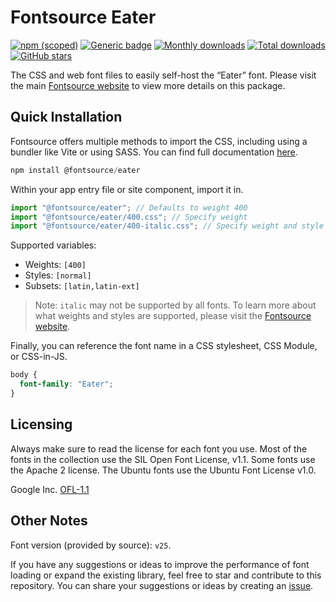 # Fontsource Eater

[![npm (scoped)](https://img.shields.io/npm/v/@fontsource/eater?color=brightgreen)](https://www.npmjs.com/package/@fontsource/eater) [![Generic badge](https://img.shields.io/badge/fontsource-passing-brightgreen)](https://github.com/fontsource/fontsource) [![Monthly downloads](https://badgen.net/npm/dm/@fontsource/eater)](https://github.com/fontsource/fontsource) [![Total downloads](https://badgen.net/npm/dt/@fontsource/eater)](https://github.com/fontsource/fontsource) [![GitHub stars](https://img.shields.io/github/stars/fontsource/fontsource.svg?style=social&label=Star)](https://github.com/fontsource/fontsource/stargazers)

The CSS and web font files to easily self-host the “Eater” font. Please visit the main [Fontsource website](https://fontsource.org/fonts/eater) to view more details on this package.

## Quick Installation

Fontsource offers multiple methods to import the CSS, including using a bundler like Vite or using SASS. You can find full documentation [here](https://fontsource.org/docs/getting-started/introduction).

```javascript
npm install @fontsource/eater
```

Within your app entry file or site component, import it in.

```javascript
import "@fontsource/eater"; // Defaults to weight 400
import "@fontsource/eater/400.css"; // Specify weight
import "@fontsource/eater/400-italic.css"; // Specify weight and style
```

Supported variables:
- Weights: `[400]`
- Styles: `[normal]`
- Subsets: `[latin,latin-ext]`

> Note: `italic` may not be supported by all fonts. To learn more about what weights and styles are supported, please visit the [Fontsource website](https://fontsource.org/fonts/eater).

Finally, you can reference the font name in a CSS stylesheet, CSS Module, or CSS-in-JS.

```css
body {
  font-family: "Eater";
}
```

## Licensing
Always make sure to read the license for each font you use. Most of the fonts in the collection use the SIL Open Font License, v1.1. Some fonts use the Apache 2 license. The Ubuntu fonts use the Ubuntu Font License v1.0.

Google Inc.
[OFL-1.1](http://scripts.sil.org/OFL)

## Other Notes
Font version (provided by source): `v25`.

If you have any suggestions or ideas to improve the performance of font loading or expand the existing library, feel free to star and contribute to this repository. You can share your suggestions or ideas by creating an [issue](https://github.com/fontsource/fontsource/issues).